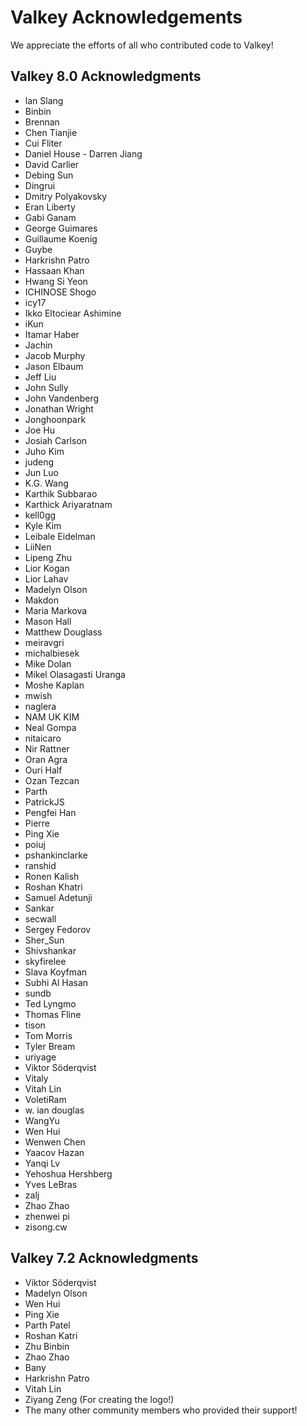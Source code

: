 # Valkey Acknowledgements

We appreciate the efforts of all who contributed code to Valkey!

## Valkey 8.0 Acknowledgments

- lan Slang
- Binbin
- Brennan
- Chen Tianjie
- Cui Fliter
- Daniel House - Darren Jiang
- David Carlier
- Debing Sun
- Dingrui
- Dmitry Polyakovsky
- Eran Liberty
- Gabi Ganam
- George Guimares
- Guillaume Koenig
- Guybe
- Harkrishn Patro
- Hassaan Khan
- Hwang Si Yeon
- ICHINOSE Shogo
- icy17
- Ikko Eltociear Ashimine
- iKun
- Itamar Haber
- Jachin
- Jacob Murphy
- Jason Elbaum
- Jeff Liu
- John Sully
- John Vandenberg
- Jonathan Wright
- Jonghoonpark
- Joe Hu
- Josiah Carlson
- Juho Kim
- judeng
- Jun Luo
- K.G. Wang
- Karthik Subbarao
- Karthick Ariyaratnam
- kell0gg
- Kyle Kim
- Leibale Eidelman
- LiiNen
- Lipeng Zhu
- Lior Kogan
- Lior Lahav
- Madelyn Olson
- Makdon
- Maria Markova
- Mason Hall
- Matthew Douglass
- meiravgri
- michalbiesek
- Mike Dolan
- Mikel Olasagasti Uranga
- Moshe Kaplan
- mwish
- naglera
- NAM UK KIM
- Neal Gompa
- nitaicaro
- Nir Rattner
- Oran Agra
- Ouri Half
- Ozan Tezcan
- Parth
- PatrickJS
- Pengfei Han
- Pierre
- Ping Xie
- poiuj
- pshankinclarke
- ranshid
- Ronen Kalish
- Roshan Khatri
- Samuel Adetunji
- Sankar
- secwall
- Sergey Fedorov
- Sher_Sun
- Shivshankar
- skyfirelee
- Slava Koyfman
- Subhi Al Hasan
 - sundb
- Ted Lyngmo
- Thomas Fline
- tison
- Tom Morris
- Tyler Bream
- uriyage
- Viktor Söderqvist
- Vitaly
- Vitah Lin
- VoletiRam
- w. ian douglas
- WangYu
- Wen Hui
- Wenwen Chen
- Yaacov Hazan
- Yanqi Lv
- Yehoshua Hershberg
- Yves LeBras
- zalj
- Zhao Zhao
- zhenwei pi
- zisong.cw

## Valkey 7.2 Acknowledgments

- Viktor Söderqvist
- Madelyn Olson
- Wen Hui
- Ping Xie
- Parth Patel
- Roshan Katri
- Zhu Binbin
- Zhao Zhao
- Bany
- Harkrishn Patro
- Vitah Lin
- Ziyang Zeng (For creating the logo!)
- The many other community members who provided their support!
